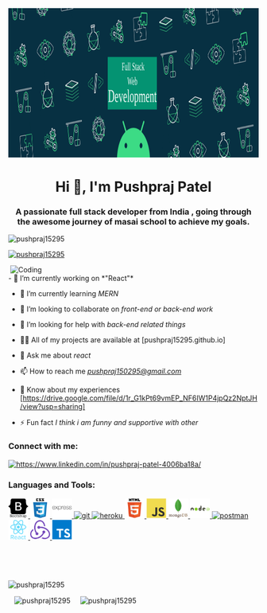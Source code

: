 
 <img src="https://raw.githubusercontent.com/Aniket-bansal/Aniket-bansal/main/banner.png" width="100%" height="300px" marginLeft="40%"/>
<h1 align="center">Hi 👋, I'm Pushpraj Patel</h1>
<h3 align="center">A passionate full stack developer from India , going through the awesome journey of masai school to achieve my goals.</h3>

<p align="left"> <img src="https://komarev.com/ghpvc/?username=pushpraj15295&label=Profile%20views&color=0e75b6&style=flat" alt="pushpraj15295" /> </p>

<p align="left"> <a href="https://github.com/ryo-ma/github-profile-trophy"><img src="https://github-profile-trophy.vercel.app/?username=pushpraj15295" alt="pushpraj15295" /></a> </p>

<img align="right" alt="Coding" width="500" src="https://img.freepik.com/free-vector/hand-drawn-web-developers_23-2148819604.jpg?w=996&t=st=1663951855~exp=1663952455~hmac=be4272adea078d71d47a70001bde9f60d9b9ff9393ac2d74b9a8e093fb0a71a5" />
- 🔭 I’m currently working on *"React"*

- 🌱 I’m currently learning *MERN*

- 👯 I’m looking to collaborate on *front-end or back-end work*

- 🤝 I’m looking for help with *back-end related things*

- 👨‍💻 All of my projects are available at [pushpraj15295.github.io]

- 💬 Ask me about *react*

- 📫 How to reach me *pushpraj150295@gmail.com*

- 📄 Know about my experiences [https://drive.google.com/file/d/1r_G1kPt69vmEP_NF6IW1P4jpQz2NptJH/view?usp=sharing]

- ⚡ Fun fact *I think i am funny and supportive with other*

<h3 align="left"><b>Connect with me:</b></h3>
<p align="left">
<a href="https://www.linkedin.com/in/pushpraj-patel-4006ba18a/" target="_blank"><img align="center" src="https://raw.githubusercontent.com/rahuldkjain/github-profile-readme-generator/master/src/images/icons/Social/linked-in-alt.svg" alt="https://www.linkedin.com/in/pushpraj-patel-4006ba18a/" height="30" width="40" /></a>

</p>

<h3 align="left"><b>Languages and Tools:</b></h3>
<p align="left"> <a href="https://getbootstrap.com" target="_blank" rel="noreferrer"> <img src="https://raw.githubusercontent.com/devicons/devicon/master/icons/bootstrap/bootstrap-plain-wordmark.svg" alt="bootstrap" width="40" height="40"/> </a> <a href="https://www.w3schools.com/css/" target="_blank" rel="noreferrer"> <img src="https://raw.githubusercontent.com/devicons/devicon/master/icons/css3/css3-original-wordmark.svg" alt="css3" width="40" height="40"/> </a> <a href="https://expressjs.com" target="_blank" rel="noreferrer"> <img src="https://raw.githubusercontent.com/devicons/devicon/master/icons/express/express-original-wordmark.svg" alt="express" width="40" height="40"/> </a> <a href="https://git-scm.com/" target="_blank" rel="noreferrer"> <img src="https://www.vectorlogo.zone/logos/git-scm/git-scm-icon.svg" alt="git" width="40" height="40"/> </a> <a href="https://heroku.com" target="_blank" rel="noreferrer"> <img src="https://www.vectorlogo.zone/logos/heroku/heroku-icon.svg" alt="heroku" width="40" height="40"/> </a> <a href="https://www.w3.org/html/" target="_blank" rel="noreferrer"> <img src="https://raw.githubusercontent.com/devicons/devicon/master/icons/html5/html5-original-wordmark.svg" alt="html5" width="40" height="40"/> </a> <a href="https://developer.mozilla.org/en-US/docs/Web/JavaScript" target="_blank" rel="noreferrer"> <img src="https://raw.githubusercontent.com/devicons/devicon/master/icons/javascript/javascript-original.svg" alt="javascript" width="40" height="40"/> </a> <a href="https://www.mongodb.com/" target="_blank" rel="noreferrer"> <img src="https://raw.githubusercontent.com/devicons/devicon/master/icons/mongodb/mongodb-original-wordmark.svg" alt="mongodb" width="40" height="40"/> </a> <a href="https://nodejs.org" target="_blank" rel="noreferrer"> <img src="https://raw.githubusercontent.com/devicons/devicon/master/icons/nodejs/nodejs-original-wordmark.svg" alt="nodejs" width="40" height="40"/> </a> <a href="https://postman.com" target="_blank" rel="noreferrer"> <img src="https://www.vectorlogo.zone/logos/getpostman/getpostman-icon.svg" alt="postman" width="40" height="40"/> </a> <a href="https://reactjs.org/" target="_blank" rel="noreferrer"> <img src="https://raw.githubusercontent.com/devicons/devicon/master/icons/react/react-original-wordmark.svg" alt="react" width="40" height="40"/> </a> <a href="https://redux.js.org" target="_blank" rel="noreferrer"> <img src="https://raw.githubusercontent.com/devicons/devicon/master/icons/redux/redux-original.svg" alt="redux" width="40" height="40"/> </a> <a href="https://www.typescriptlang.org/" target="_blank" rel="noreferrer"> <img src="https://raw.githubusercontent.com/devicons/devicon/master/icons/typescript/typescript-original.svg" alt="typescript" width="40" height="40"/> </a> </p>
<br/><br/>

<div>

 <br/>
<p><img align="left" src="https://github-readme-stats.vercel.app/api/top-langs?username=pushpraj15295&show_icons=true&locale=en&layout=compact" alt="pushpraj15295" width="350px"/></p>
<br/>
<p>&nbsp;&nbsp;&nbsp;<img align="center" src="https://github-readme-stats.vercel.app/api?username=pushpraj15295&show_icons=true&locale=en" alt="pushpraj15295" width="350px" /> &nbsp;&nbsp;&nbsp; <img align="center" src="https://github-readme-streak-stats.herokuapp.com/?user=pushpraj15295&" alt="pushpraj15295" width="350px" /></p>
</div>
